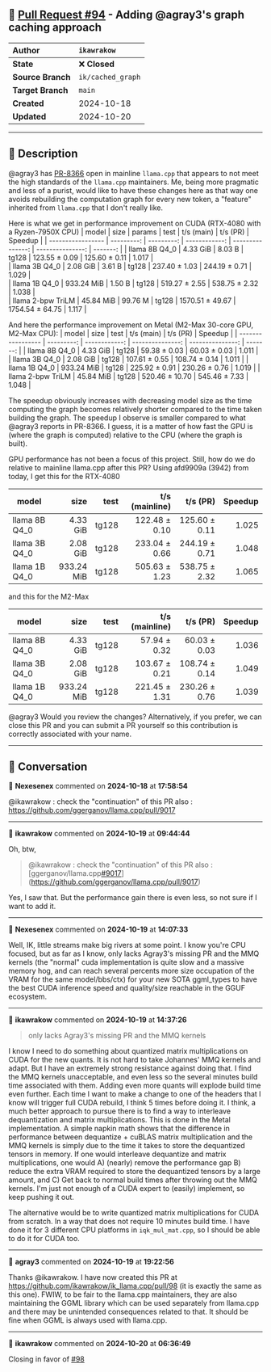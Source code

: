 ## 🔀 [Pull Request #94](https://github.com/ikawrakow/ik_llama.cpp/pull/94) - Adding @agray3's graph caching approach

| **Author** | `ikawrakow` |
| :--- | :--- |
| **State** | ❌ **Closed** |
| **Source Branch** | `ik/cached_graph` |
| **Target Branch** | `main` |
| **Created** | 2024-10-18 |
| **Updated** | 2024-10-20 |

---

## 📄 Description

@agray3 has [PR-8366](https://github.com/ggerganov/llama.cpp/pull/8366) open in mainline `llama.cpp` that appears to not meet the high standards of the `llama.cpp` maintainers. Me, being more pragmatic and less of a purist, would like to have these changes here as that way one avoids rebuilding the computation graph for every new token, a "feature" inherited from `llama.cpp` that I don't really like.

Here is what we get in performance improvement on CUDA (RTX-4080 with a Ryzen-7950X CPU)
| model             |       size |     params |          test |    t/s (main)    |       t/s (PR)   |  Speedup |
| ----------------- | ---------: | ---------: | ------------: | ---------------: | ---------------: | -------: |
| llama 8B Q4_0     |   4.33 GiB |     8.03 B |         tg128 |    123.55 ± 0.09 |    125.60 ± 0.11 |  1.017   |   
| llama 3B Q4_0     |   2.08 GiB |     3.61 B |         tg128 |    237.40 ± 1.03 |    244.19 ± 0.71 |  1.029   |   
| llama 1B Q4_0     | 933.24 MiB |     1.50 B |         tg128 |    519.27 ± 2.55 |    538.75 ± 2.32 |  1.038   |   
| llama 2-bpw TriLM |  45.84 MiB |    99.76 M |         tg128 |  1570.51 ± 49.67 |  1754.54 ± 64.75 |  1.117   | 

And here the performance improvement on Metal (M2-Max 30-core GPU, M2-Max CPU):
| model             |       size |          test |      t/s (main)  |    t/s (PR)      |  Speedup |
| ----------------- | ---------: | ------------: | ---------------: | ---------------: | -------: |
| llama 8B Q4_0     |   4.33 GiB |         tg128 |     59.38 ± 0.03 |     60.03 ± 0.03 |  1.011   |
| llama 3B Q4_0     |   2.08 GiB |         tg128 |    107.61 ± 0.55 |    108.74 ± 0.14 |  1.011   |
| llama 1B Q4_0     | 933.24 MiB |         tg128 |    225.92 ± 0.91 |    230.26 ± 0.76 |  1.019   |
| llama 2-bpw TriLM |  45.84 MiB |         tg128 |   520.46 ± 10.70 |    545.46 ± 7.33 |  1.048   |

The speedup obviously increases with decreasing model size as the time computing the graph becomes relatively shorter compared to the time taken building the graph. The speedup I observe is smaller compared to what @agray3 reports in  PR-8366. I guess, it is a matter of how fast the GPU is (where the graph is computed) relative to the CPU (where the graph is built).

GPU performance has not been a focus of this project. Still, how do we do relative to mainline llama.cpp after this PR? Using afd9909a (3942) from today, I get this for the RTX-4080

| model          |       size |          test |        t/s (mainline)|      t/s (PR)    |  Speedup  |
| ---------------| ---------: | ------------: | -------------------: | ---------------: | --------: |
| llama 8B Q4_0  |   4.33 GiB |         tg128 |        122.48 ± 0.10 |    125.60 ± 0.11 |  1.025    |   
| llama 3B Q4_0  |   2.08 GiB |         tg128 |        233.04 ± 0.66 |    244.19 ± 0.71 |  1.048    |   
| llama 1B Q4_0  | 933.24 MiB |         tg128 |        505.63 ± 1.23 |    538.75 ± 2.32 |  1.065    |   
  
and this for the M2-Max


 | model          |       size |          test |      t/s (mainline)  |     t/s (PR)     |  Speedup |
| ---------------| ---------: | ------------: | -------------------: | ---------------: | -------: |
| llama 8B Q4_0  |   4.33 GiB |         tg128 |         57.94 ± 0.32 |     60.03 ± 0.03 |  1.036   |
| llama 3B Q4_0  |   2.08 GiB |         tg128 |        103.67 ± 0.21 |    108.74 ± 0.14 |  1.049   |
| llama 1B Q4_0  | 933.24 MiB |         tg128 |        221.45 ± 1.31 |    230.26 ± 0.76 |  1.039   |


@agray3 Would you review the changes? Alternatively, if you prefer, we can close this PR and you can submit a PR yourself so this contribution is correctly associated with your name.

---

## 💬 Conversation

👤 **Nexesenex** commented on **2024-10-18** at **17:58:54**

@ikawrakow : check the "continuation" of this PR also :
https://github.com/ggerganov/llama.cpp/pull/9017

---

👤 **ikawrakow** commented on **2024-10-19** at **09:44:44**

Oh, btw, 

> @ikawrakow : check the "continuation" of this PR also :
> [ggerganov/llama.cpp[#9017](https://github.com/ikawrakow/ik_llama.cpp/issues/9017)](https://github.com/ggerganov/llama.cpp/pull/9017)

Yes, I saw that. But the performance gain there is even less, so not sure if I want to add it.

---

👤 **Nexesenex** commented on **2024-10-19** at **14:07:33**

Well, IK, little streams make big rivers at some point.
I know you're CPU focused, but as far as I know, only lacks Agray3's missing PR and the MMQ kernels (the "normal" cuda implementation is quite slow and a massive memory hog, and can reach several percents more size occupation of the VRAM for the same model/bbs/ctx) for your new SOTA ggml_types to have the best CUDA inference speed and quality/size reachable in the GGUF ecosystem.

---

👤 **ikawrakow** commented on **2024-10-19** at **14:37:26**

> only lacks Agray3's missing PR and the MMQ kernels

I know I need to do something about quantized matrix multiplications on CUDA for the new quants. It is not hard to take Johannes' MMQ kernels and adapt. But I have an extremely strong resistance against doing that. I find the MMQ kernels unacceptable, and even less so the several minutes build time associated with them. Adding even more quants will explode build time even further. Each time I want to make a change to one of the headers that I know will trigger full CUDA rebuild, I think 5 times before doing it. I think, a much better approach to pursue there is to find a way to interleave dequantization and matrix multiplications. This is done in the Metal implementation. A simple napkin math shows that the difference in performance between dequantize + cuBLAS matrix multiplication and the MMQ kernels is simply due to the time it takes to store the dequantized tensors in memory. If one would interleave dequantize and matrix multiplications, one would A) (nearly) remove the performance gap B) reduce the extra VRAM required to store the dequantized tensors by a large amount, and C) Get back to normal build times after throwing out the MMQ kernels. I'm just not enough of a CUDA expert to (easily) implement, so keep pushing it out.

The alternative would be to write quantized matrix multiplications for CUDA from scratch. In a way that does not require 10 minutes build time. I have done it for 3 different CPU platforms in `iqk_mul_mat.cpp`, so I should be able to do it for CUDA too.

---

👤 **agray3** commented on **2024-10-19** at **19:22:56**

Thanks @ikawrakow. I have now created this PR at https://github.com/ikawrakow/ik_llama.cpp/pull/98 (it is exactly the same as this one). FWIW, to be fair to the llama.cpp maintainers, they are also maintaining the GGML library which can be used separately from llama.cpp and there may be unintended consequences related to that. It should be fine when GGML is always used with llama.cpp.

---

👤 **ikawrakow** commented on **2024-10-20** at **06:36:49**

Closing in favor of [#98](https://github.com/ikawrakow/ik_llama.cpp/issues/98)